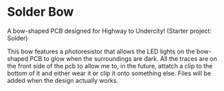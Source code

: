 # Solder Bow

A bow-shaped PCB designed for Highway to Undercity! (Starter project: Solder)

This bow features a photoresistor that allows the LED lights on the bow-shaped PCB to glow when the surroundings are dark. All the traces are on the front side of the pcb to allow me to, in the future, attatch a clip to the bottom of it and either wear it or clip it onto something else. Files will be added when the design actually works.
